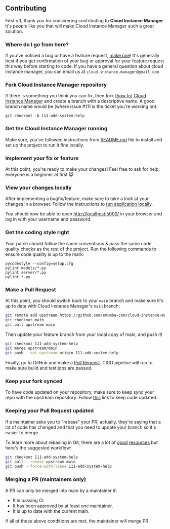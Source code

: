 
## Contributing

First off, thank you for considering contributing to **Cloud Instance Manager**. It's people like you that will make Cloud Instance Manager such a great solution.

### Where do I go from here?

If you've noticed a bug or have a feature request, [make one](https://github.com/emumba-com/cloud-instance-manager/issues/new)! It's generally best if you get confirmation of your bug or approval for your feature request this way before starting to code.
If you have a general question about cloud instance manager, you can email us at 
`cloud-instance-manager@gmail.com`

### Fork Cloud Instance Manager repository

If there is something you think you can fix, then fork [[how to](https://docs.github.com/en/free-pro-team@latest/github/getting-started-with-github/fork-a-repo#)] [Cloud Instance Manager](https://github.com/emumba-com/cloud-instance-manager) and create a branch with a descriptive name. 
A good branch name would be (where issue #111 is the ticket you're working on):
```
git checkout -b 111-add-system-help
```
### Get the Cloud Instance Manager running

Make sure, you've followed instructions from [README.md](https://github.com/emumba-com/cloud-instance-manager#cloud-instance-manager) file to install and set up the project to run it fine locally.

### Implement your fix or feature

At this point, you're ready to make your changes! Feel free to ask for help; everyone is a beginner at first :smile_cat:

### View your changes locally

After implementing a bugfix/feature, make sure to take a look at your changes in a browser.  Follow the instructions to [run application locally](https://github.com/emumba-com/cloud-instance-manager#iii-running-application-locally).

You should now be able to open <http://localhost:5000/> in your browser and log in with your username and password.

### Get the coding style right

Your patch should follow the same conventions & pass the same code quality checks as the rest of the project. 
Run the following commands to ensure code quality is up to the mark.
 ```
 pycodestyle --config=setup.cfg
 pylint models/*.py
 pylint server/*.py
 pylint *.py
 ```
 
### Make a Pull Request

At this point, you should switch back to your `main` branch and make sure it's up to date with Cloud Instance Manager's `main` branch:

```sh
git remote add upstream https://github.com/emumba-com/cloud-instance-manager.git
git checkout main
git pull upstream main
```

Then update your feature branch from your local copy of main, and push it!

```sh
git checkout 111-add-system-help
git merge upstream/main
git push --set-upstream origin 111-add-system-help
```

Finally, go to GitHub and make a [Pull Request](https://docs.github.com/en/free-pro-team@latest/github/collaborating-with-issues-and-pull-requests/creating-a-pull-request). CICD pipeline will run to make sure build and test jobs are passed. 

### Keep your fork synced
To have code updated on your repository, make sure to keep sync your repo with the upstream repository.
Follow [this](https://docs.github.com/en/free-pro-team@latest/github/collaborating-with-issues-and-pull-requests/syncing-a-fork) link to keep code updated. 


### Keeping your Pull Request updated

If a maintainer asks you to "rebase" your PR, actually, they're saying that a lot of code has changed and that you need to update your branch so it's easier to merge.

To learn more about rebasing in Git, there are a lot of [good](http://git-scm.com/book/en/Git-Branching-Rebasing)  [resources](https://help.github.com/en/github/using-git/about-git-rebase) but here's the suggested workflow:

```sh
git checkout 111-add-system-help
git pull --rebase upstream main
git push --force-with-lease 111-add-system-help
```

### Merging a PR (maintainers only)

A PR can only be merged into main by a maintainer if:

* It is passing CI.
* It has been approved by at least one maintainer. 
* It is up to date with the current main.

If all of these above conditions are met, the maintainer will merge PR.